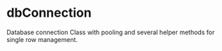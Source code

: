 # dbConnection

Database connection Class with pooling and several helper methods for single row management.
